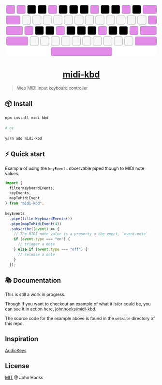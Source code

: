 <p align="center">
  <a href="https://johnhooks.io/midi-kbd">
    <img
      alt="Preview of computer keyboard overlaid with musical notes"
      src="https://raw.githubusercontent.com/johnhooks/midi-kbd/main/.github/keyboard.svg"
      width="640px"
    >
  </a>
</p>

<h1 align="center">
  <a href="https://johnhooks.io/midi-kbd">
    midi-kbd
  </a>
</h1>

> Web MIDI input keyboard controller

## 📦 Install

```sh
npm install midi-kbd

# or

yarn add midi-kbd
```

## ⚡️ Quick start

Example of using the `keyEvents` observable piped though to MIDI note values.

```js
import {
  filterKeyboardEvents,
  keyEvents,
  mapToMidiEvent
} from "midi-kbd";

keyEvents
  .pipe(filterKeyboardEvents())
  .pipe(mapToMidiEvent(4))
  .subscribe((event) => {
    // The MIDI note value is a property o the event, `event.note`
    if (event.type === "on") {
      // trigger a note
    } else if (event.type === "off") {
      // release a note
    }
  });
```

## 📚 Documentation

This is still a work in progress.

Though if you want to checkout an example of what it is/or could be, you can see it in action here, [johnhooks/midi-kbd](https://johnhooks.io/midi-kbd).

The source code for the example above is found in the `website` directory of this repo.

## Inspiration

[AudioKeys](https://github.com/kylestetz/AudioKeys)

## License

[MIT](LICENSE) @ John Hooks
